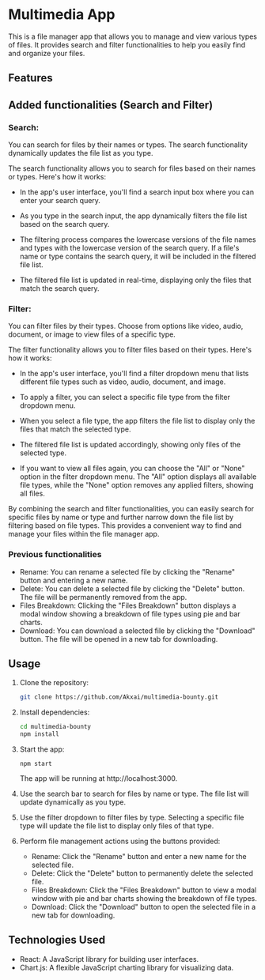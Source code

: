 # Multimedia App

This is a file manager app that allows you to manage and view various types of files. It provides search and filter functionalities to help you easily find and organize your files.

## Features

## Added functionalities (Search and Filter)

### Search: 
You can search for files by their names or types. The search functionality dynamically updates the file list as you type.

The search functionality allows you to search for files based on their names or types. Here's how it works:

   - In the app's user interface, you'll find a search input box where you can enter your search query.

   - As you type in the search input, the app dynamically filters the file list based on the search query.

   - The filtering process compares the lowercase versions of the file names and types with the lowercase version of the search query. If a file's name or type contains the search query, it will be included in the filtered file list.

   - The filtered file list is updated in real-time, displaying only the files that match the search query.

### Filter: 
You can filter files by their types. Choose from options like video, audio, document, or image to view files of a specific type.

The filter functionality allows you to filter files based on their types. Here's how it works:

   - In the app's user interface, you'll find a filter dropdown menu that lists different file types such as video, audio, document, and image.

   - To apply a filter, you can select a specific file type from the filter dropdown menu.

   - When you select a file type, the app filters the file list to display only the files that match the selected type.

   - The filtered file list is updated accordingly, showing only files of the selected type.

   - If you want to view all files again, you can choose the "All" or "None" option in the filter dropdown menu. The "All" option displays all available file types, while the "None" option removes any applied filters, showing all files.


By combining the search and filter functionalities, you can easily search for specific files by name or type and further narrow down the file list by filtering based on file types. This provides a convenient way to find and manage your files within the file manager app.


### Previous functionalities


- Rename: You can rename a selected file by clicking the "Rename" button and entering a new name.
- Delete: You can delete a selected file by clicking the "Delete" button. The file will be permanently removed from the app.
- Files Breakdown: Clicking the "Files Breakdown" button displays a modal window showing a breakdown of file types using pie and bar charts.
- Download: You can download a selected file by clicking the "Download" button. The file will be opened in a new tab for downloading.

## Usage

1. Clone the repository:

   ```bash
   git clone https://github.com/Akxai/multimedia-bounty.git

2. Install dependencies:
   ```bash
   cd multimedia-bounty
   npm install

3. Start the app:
   ```
   npm start
   ```
   The app will be running at http://localhost:3000.

4. Use the search bar to search for files by name or type. The file list will update dynamically as you type.

5. Use the filter dropdown to filter files by type. Selecting a specific file type will update the file list to display only files of that type.

6. Perform file management actions using the buttons provided:

    - Rename: Click the "Rename" button and enter a new name for the selected file.
    - Delete: Click the "Delete" button to permanently delete the selected file.
    - Files Breakdown: Click the "Files Breakdown" button to view a modal window with pie and bar charts showing the breakdown of file types.
    - Download: Click the "Download" button to open the selected file in a new tab for downloading.
  
## Technologies Used

  - React: A JavaScript library for building user interfaces.
  - Chart.js: A flexible JavaScript charting library for visualizing data.
